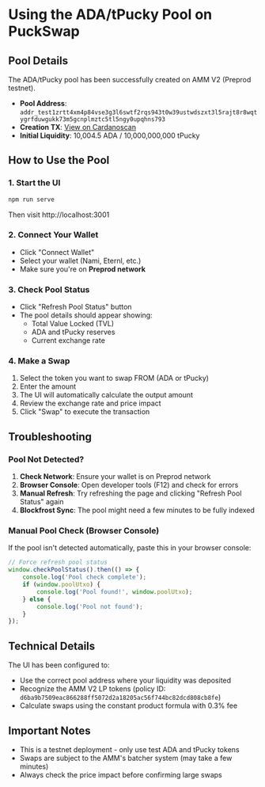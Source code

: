# Using the ADA/tPucky Pool on PuckSwap

## Pool Details

The ADA/tPucky pool has been successfully created on AMM V2 (Preprod testnet).

- **Pool Address**: `addr_test1zrtt4xm4p84vse3g3l6swtf2rqs943t0w39ustwdszxt3l5rajt8r8wqtygrfduwgukk73m5gcnplmztc5tl5ngy0upqhns793`
- **Creation TX**: [View on Cardanoscan](https://preprod.cardanoscan.io/transaction/0c1aaa2151a9d344e0aa3540054021cb306e73ebb9249ed1cfdff56a61267b24)
- **Initial Liquidity**: 10,004.5 ADA / 10,000,000,000 tPucky

## How to Use the Pool

### 1. Start the UI
```bash
npm run serve
```
Then visit http://localhost:3001

### 2. Connect Your Wallet
- Click "Connect Wallet"
- Select your wallet (Nami, Eternl, etc.)
- Make sure you're on **Preprod network**

### 3. Check Pool Status
- Click "Refresh Pool Status" button
- The pool details should appear showing:
  - Total Value Locked (TVL)
  - ADA and tPucky reserves
  - Current exchange rate

### 4. Make a Swap
1. Select the token you want to swap FROM (ADA or tPucky)
2. Enter the amount
3. The UI will automatically calculate the output amount
4. Review the exchange rate and price impact
5. Click "Swap" to execute the transaction

## Troubleshooting

### Pool Not Detected?
1. **Check Network**: Ensure your wallet is on Preprod network
2. **Browser Console**: Open developer tools (F12) and check for errors
3. **Manual Refresh**: Try refreshing the page and clicking "Refresh Pool Status" again
4. **Blockfrost Sync**: The pool might need a few minutes to be fully indexed

### Manual Pool Check (Browser Console)
If the pool isn't detected automatically, paste this in your browser console:

```javascript
// Force refresh pool status
window.checkPoolStatus().then(() => {
    console.log('Pool check complete');
    if (window.poolUtxo) {
        console.log('Pool found!', window.poolUtxo);
    } else {
        console.log('Pool not found');
    }
});
```

## Technical Details

The UI has been configured to:
- Use the correct pool address where your liquidity was deposited
- Recognize the AMM V2 LP tokens (policy ID: `d6ba9b7509eac866288ff5072d2a18205ac56f744bc82dcd808cb8fe`)
- Calculate swaps using the constant product formula with 0.3% fee

## Important Notes

- This is a testnet deployment - only use test ADA and tPucky tokens
- Swaps are subject to the AMM's batcher system (may take a few minutes)
- Always check the price impact before confirming large swaps
